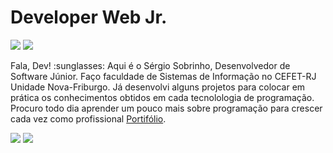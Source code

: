 # Developer Web Jr.

<p> 
  <a href="mailto:sobrinhosergio00@gmail.com" alt="Gmail">
  <img src="https://img.shields.io/badge/-Gmail-FF0000?style=flat-square&labelColor=FF0000&logo=gmail&logoColor=white&link=mailto:sobrinhosergio00@gmail.com" /></a>

  <a href="https://linkedin.com/in/sobrinhosergio" alt="Linkedin">
  <img src="https://img.shields.io/badge/-Linkedin-0e76a8?style=flat-square&logo=Linkedin&logoColor=white&http://https://linkedin.com/in/sobrinhosergio" /></a>
</p>

<p>Fala, Dev! :sunglasses: Aqui é o Sérgio Sobrinho, Desenvolvedor de Software Júnior. Faço faculdade de Sistemas de Informação no CEFET-RJ Unidade Nova-Friburgo. Já desenvolvi alguns projetos para colocar em prática os conhecimentos obtidos em cada tecnolologia de programação. Procuro todo dia aprender um pouco mais sobre programação para crescer cada vez como profissional <a href="https://sobrinhosergio.github.io">Portifólio</a>.</p> 


<img src="https://github-readme-stats.vercel.app/api?username=sobrinhosergio&show_icons=true&title_color=783c00&text_color=af552e&icon_color=783c00&bg_color=f8efd4&cache_seconds=2300">


<img src="https://img.shields.io/static/v1?label=Overview&message=SergioSobrinho&color=f8efd4&style=for-the-badge&logo=GitHub">

